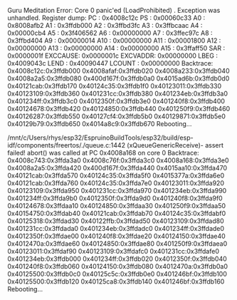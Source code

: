 
Guru Meditation Error: Core  0 panic'ed (LoadProhibited)
. Exception was unhandled.
Register dump:
PC      : 0x4008c12c  PS      : 0x00060c33  A0      : 0x8008afb2  A1      : 0x3ffdb000
A2      : 0x3ffbd3fc  A3      : 0x3ffbcaac  A4      : 0x00000cb4  A5      : 0x3f406562
A6      : 0x00000000  A7      : 0x3ffec97c  A8      : 0x3ffbd404  A9      : 0x00000014
A10     : 0x00000000  A11     : 0x00001800  A12     : 0x00000000  A13     : 0x00000000
A14     : 0x00000000  A15     : 0x3ffaff50  SAR     : 0x0000001f  EXCCAUSE: 0x0000001c
EXCVADDR: 0x00000000  LBEG    : 0x4009043c  LEND    : 0x40090447  LCOUNT  : 0x00000000
Backtrace: 0x4008c12c:0x3ffdb000 0x4008afaf:0x3ffdb020 0x4008a233:0x3ffdb040 0x4008a2a5:0x3ffdb080 0x400d167f:0x3ffdb0a0 0x4015ad6b:0x3ffdb0d0 0x40121cab:0x3ffdb170 0x40124c35:0x3ffdb1f0 0x40123011:0x3ffdb330 0x40123109:0x3ffdb360 0x401231cc:0x3ffdb380 0x401234eb:0x3ffdb3a0 0x401234ff:0x3ffdb3c0 0x4012350f:0x3ffdb3e0 0x401240f8:0x3ffdb400 0x40124678:0x3ffdb420 0x40124850:0x3ffdb440 0x401250f9:0x3ffdb460 0x40126287:0x3ffdb550 0x40127cf4:0x3ffdb5b0 0x40129871:0x3ffdb5e0 0x40129b79:0x3ffdb650 0x4014a8c9:0x3ffdb670
Rebooting...




/mnt/c/Users/rhys/esp32/EspruinoBuildTools/esp32/build/esp-idf/components/freertos/./queue.c:1442 (xQueueGenericReceive)- assert failed!
abort() was called at PC 0x4008a168 on core 0
Backtrace: 0x4008c743:0x3ffda3a0 0x4008c76f:0x3ffda3c0 0x4008a168:0x3ffda3e0 0x4008a2a5:0x3ffda420 0x400d167f:0x3ffda440 0x4015aa10:0x3ffda470 0x40121cab:0x3ffda570 0x40124c35:0x3ffda5f0 0x4015377a:0x3ffda6e0 0x40121cab:0x3ffda760 0x40124c35:0x3ffda7e0 0x40123011:0x3ffda920 0x40123109:0x3ffda950 0x401231cc:0x3ffda970 0x401234eb:0x3ffda990 0x401234ff:0x3ffda9b0 0x4012350f:0x3ffda9d0 0x401240f8:0x3ffda9f0 0x40124678:0x3ffdaa10 0x40124850:0x3ffdaa30 0x401250f9:0x3ffdaa50 0x40154750:0x3ffdab40 0x40121cab:0x3ffdab70 0x40124c35:0x3ffdabf0 0x40125318:0x3ffdad30 0x40122ffb:0x3ffdad50 0x40123109:0x3ffdad80 0x401231cc:0x3ffdada0 0x401234eb:0x3ffdadc0 0x401234ff:0x3ffdade0 0x4012350f:0x3ffdae00 0x401240f8:0x3ffdae20 0x40124150:0x3ffdae40 0x4012470a:0x3ffdae60 0x40124850:0x3ffdae80 0x401250f9:0x3ffdaea0 0x40123011:0x3ffdaf90 0x40123109:0x3ffdafc0 0x401231cc:0x3ffdafe0 0x401234eb:0x3ffdb000 0x401234ff:0x3ffdb020 0x4012350f:0x3ffdb040 0x401240f8:0x3ffdb060 0x40124150:0x3ffdb080 0x4012470a:0x3ffdb0a0 0x40125500:0x3ffdb0c0 0x40125c5c:0x3ffdb0e0 0x401246bf:0x3ffdb100 0x40125500:0x3ffdb120 0x40125ca8:0x3ffdb140 0x401246bf:0x3ffdb160
Rebooting...